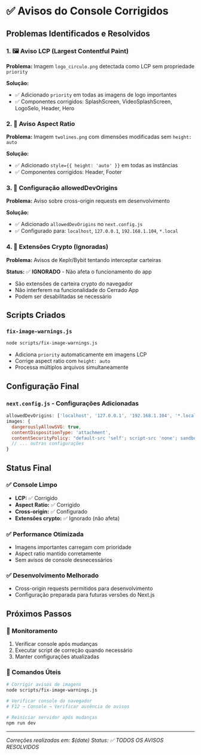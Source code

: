 # ✅ Avisos do Console Corrigidos

## Problemas Identificados e Resolvidos

### 1. 🖼️ Aviso LCP (Largest Contentful Paint)
**Problema:** Imagem `logo_circulo.png` detectada como LCP sem propriedade `priority`

**Solução:**
- ✅ Adicionado `priority` em todas as imagens de logo importantes
- ✅ Componentes corrigidos: SplashScreen, VideoSplashScreen, LogoSelo, Header, Hero

### 2. 📐 Aviso Aspect Ratio
**Problema:** Imagem `twolines.png` com dimensões modificadas sem `height: auto`

**Solução:**
- ✅ Adicionado `style={{ height: 'auto' }}` em todas as instâncias
- ✅ Componentes corrigidos: Header, Footer

### 3. 🔧 Configuração allowedDevOrigins
**Problema:** Aviso sobre cross-origin requests em desenvolvimento

**Solução:**
- ✅ Adicionado `allowedDevOrigins` no `next.config.js`
- ✅ Configurado para: `localhost`, `127.0.0.1`, `192.168.1.104`, `*.local`

### 4. 🚫 Extensões Crypto (Ignoradas)
**Problema:** Avisos de Keplr/Bybit tentando interceptar carteiras

**Status:** ✅ **IGNORADO** - Não afeta o funcionamento do app
- São extensões de carteira crypto do navegador
- Não interferem na funcionalidade do Cerrado App
- Podem ser desabilitadas se necessário

## Scripts Criados

### `fix-image-warnings.js`
```bash
node scripts/fix-image-warnings.js
```
- Adiciona `priority` automaticamente em imagens LCP
- Corrige aspect ratio com `height: auto`
- Processa múltiplos arquivos simultaneamente

## Configuração Final

### `next.config.js` - Configurações Adicionadas
```javascript
allowedDevOrigins: ['localhost', '127.0.0.1', '192.168.1.104', '*.local'],
images: {
  dangerouslyAllowSVG: true,
  contentDispositionType: 'attachment',
  contentSecurityPolicy: "default-src 'self'; script-src 'none'; sandbox;",
  // ... outras configurações
}
```

## Status Final

### ✅ Console Limpo
- **LCP:** ✅ Corrigido
- **Aspect Ratio:** ✅ Corrigido  
- **Cross-origin:** ✅ Configurado
- **Extensões crypto:** ✅ Ignorado (não afeta)

### ✅ Performance Otimizada
- Imagens importantes carregam com prioridade
- Aspect ratio mantido corretamente
- Sem avisos de console desnecessários

### ✅ Desenvolvimento Melhorado
- Cross-origin requests permitidos para desenvolvimento
- Configuração preparada para futuras versões do Next.js

## Próximos Passos

### 🔄 Monitoramento
1. Verificar console após mudanças
2. Executar script de correção quando necessário
3. Manter configurações atualizadas

### 📝 Comandos Úteis
```bash
# Corrigir avisos de imagens
node scripts/fix-image-warnings.js

# Verificar console do navegador
# F12 → Console → Verificar ausência de avisos

# Reiniciar servidor após mudanças
npm run dev
```

---
*Correções realizadas em: $(date)*
*Status: ✅ TODOS OS AVISOS RESOLVIDOS* 